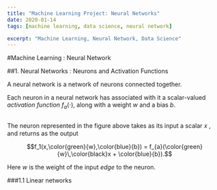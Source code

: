 ```yaml
---
title: "Machine Learning Project: Neural Networks"
date: 2020-01-14
tags: [machine learning, data science, neural network]

excerpt: "Machine Learning, Neural Network, Data Science"
---
```



#Machine Learning : Neural Network

##1. Neural Networks : Neurons and Activation Functions

A neural network is a network of neurons connected together.

Each neuron in a neural network has associated with it a scalar-valued _activation function_ $f_a(\cdot)$, along with a weight $w$ and a bias $b$.

<img src="{{ site.url }}{{ site.baseurl }}/images/ml1/single.png" alt="">


The neuron represented in the figure above takes as its input a scalar  𝑥 , and returns as the output

$$f_1(x,\color{green}{w},\color{blue}{b}) = f_{a}(\color{green}{w}\,\color{black}x + \color{blue}{b}).$$

Here $w$ is the weight of the input _edge_ to the neuron.

###1.1 Linear networks
